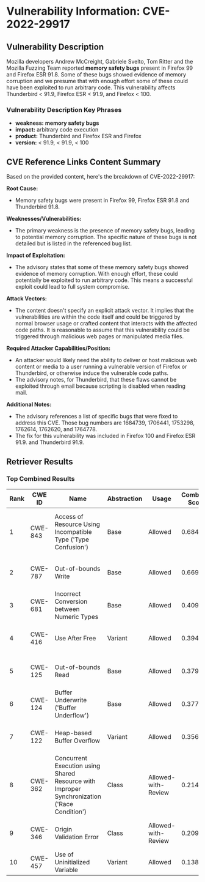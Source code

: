 # Vulnerability Information: CVE-2022-29917

## Vulnerability Description
Mozilla developers Andrew McCreight, Gabriele Svelto, Tom Ritter and the Mozilla Fuzzing Team reported **memory safety bugs** present in Firefox 99 and Firefox ESR 91.8. Some of these bugs showed evidence of memory corruption and we presume that with enough effort some of these could have been exploited to run arbitrary code. This vulnerability affects Thunderbird < 91.9, Firefox ESR < 91.9, and Firefox < 100.

### Vulnerability Description Key Phrases
- **weakness:** **memory safety bugs**
- **impact:** arbitrary code execution
- **product:** Thunderbird and Firefox ESR and Firefox
- **version:** < 91.9, < 91.9, < 100

## CVE Reference Links Content Summary
Based on the provided content, here's the breakdown of CVE-2022-29917:

**Root Cause:**
- Memory safety bugs were present in Firefox 99, Firefox ESR 91.8 and Thunderbird 91.8.

**Weaknesses/Vulnerabilities:**
- The primary weakness is the presence of memory safety bugs, leading to potential memory corruption. The specific nature of these bugs is not detailed but is listed in the referenced bug list.

**Impact of Exploitation:**
- The advisory states that some of these memory safety bugs showed evidence of memory corruption. With enough effort, these could potentially be exploited to run arbitrary code. This means a successful exploit could lead to full system compromise.

**Attack Vectors:**
- The content doesn't specify an explicit attack vector. It implies that the vulnerabilities are within the code itself and could be triggered by normal browser usage or crafted content that interacts with the affected code paths. It is reasonable to assume that this vulnerability could be triggered through malicious web pages or manipulated media files.

**Required Attacker Capabilities/Position:**
- An attacker would likely need the ability to deliver or host malicious web content or media to a user running a vulnerable version of Firefox or Thunderbird, or otherwise induce the vulnerable code paths.
- The advisory notes, for Thunderbird, that these flaws cannot be exploited through email because scripting is disabled when reading mail.

**Additional Notes:**
- The advisory references a list of specific bugs that were fixed to address this CVE. Those bug numbers are 1684739, 1706441, 1753298, 1762614, 1762620, and 1764778.
- The fix for this vulnerability was included in Firefox 100 and Firefox ESR 91.9. and Thunderbird 91.9.

## Retriever Results

### Top Combined Results

| Rank | CWE ID | Name | Abstraction | Usage | Combined Score | Retrievers | Individual Scores |
|------|--------|------|-------------|-------|---------------|------------|-------------------|
| 1 | CWE-843 | Access of Resource Using Incompatible Type ('Type Confusion') | Base | Allowed | 0.6848 | dense, sparse, graph | dense: 0.493, sparse: 0.259, graph: 0.810 |
| 2 | CWE-787 | Out-of-bounds Write | Base | Allowed | 0.6698 | dense, sparse | dense: 0.628, sparse: 0.621 |
| 3 | CWE-681 | Incorrect Conversion between Numeric Types | Base | Allowed | 0.4096 | sparse, graph | sparse: 0.223, graph: 0.789 |
| 4 | CWE-416 | Use After Free | Variant | Allowed | 0.3945 | dense, sparse | dense: 0.527, sparse: 0.286 |
| 5 | CWE-125 | Out-of-bounds Read | Base | Allowed | 0.3790 | dense, sparse | dense: 0.488, sparse: 0.236 |
| 6 | CWE-124 | Buffer Underwrite ('Buffer Underflow') | Base | Allowed | 0.3776 | dense, sparse | dense: 0.491, sparse: 0.230 |
| 7 | CWE-122 | Heap-based Buffer Overflow | Variant | Allowed | 0.3562 | dense, sparse | dense: 0.501, sparse: 0.236 |
| 8 | CWE-362 | Concurrent Execution using Shared Resource with Improper Synchronization ('Race Condition') | Class | Allowed-with-Review | 0.2141 | dense, sparse | dense: 0.475, sparse: 0.222 |
| 9 | CWE-346 | Origin Validation Error | Class | Allowed-with-Review | 0.2096 | dense, sparse | dense: 0.478, sparse: 0.205 |
| 10 | CWE-457 | Use of Uninitialized Variable | Variant | Allowed | 0.1380 | sparse | sparse: 0.261 |

